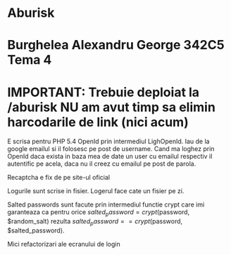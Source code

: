 Aburisk
=======

Burghelea Alexandru George
342C5
Tema 4
===============
IMPORTANT: Trebuie deploiat la /aburisk
NU am avut timp sa elimin harcodarile de link
(nici acum)
===============
E scrisa pentru PHP 5.4
OpenId prin intermediul LighOpenId. Iau de la google emailul
si il folosesc pe post de username. Cand ma loghez prin OpenId
daca exista in baza mea de date un user cu emailul respectiv
il autentific pe acela, daca nu il creez cu emailul pe post
de parola.

Recaptcha e fix de pe site-ul oficial

Logurile sunt scrise in fisier. Logerul face cate un fisier
pe zi.

Salted passwords sunt facute prin intermediul functie
crypt care imi garanteaza ca pentru orice
$salted_password = crypt($password, $random_salt) rezulta
$salted_password == crypt($password, $salted_password).

Mici refactorizari ale ecranului de login